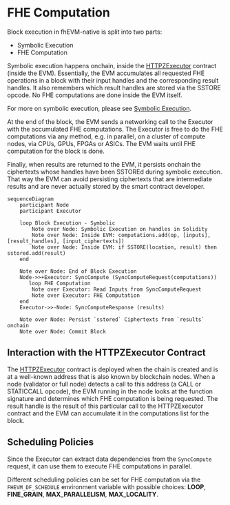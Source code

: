 # FHE Computation

Block execution in fhEVM-native is split into two parts:

- Symbolic Execution
- FHE Computation

Symbolic execution happens onchain, inside the [HTTPZExecutor](../../../../contracts/contracts/HTTPZExecutor.sol) contract (inside the EVM). Essentially, the EVM accumulates all requested FHE operations in a block with their input handles and the corresponding result handles. It also remembers which result handles are stored via the SSTORE opcode. No FHE computations are done inside the EVM itself.

For more on symbolic execution, please see [Symbolic Execution](../symbolic_execution.md).

At the end of the block, the EVM sends a networking call to the Executor with the accumulated FHE computations. The Executor is free to do the FHE computations via any method, e.g. in parallel, on a cluster of compute nodes, via CPUs, GPUs, FPGAs or ASICs. The EVM waits until FHE computation for the block is done.

Finally, when results are returned to the EVM, it persists onchain the ciphertexts whose handles have been SSTOREd during symbolic execution. That way the EVM can avoid persisting ciphertexts that are intermediate results and are never actually stored by the smart contract developer.

```mermaid
sequenceDiagram
    participant Node
    participant Executor

    loop Block Execution - Symbolic
        Note over Node: Symbolic Execution on handles in Solidity
        Note over Node: Inside EVM: computations.add(op, [inputs], [result_handles], [input_ciphertexts])
        Note over Node: Inside EVM: if SSTORE(location, result) then sstored.add(result)
    end

    Note over Node: End of Block Execution
    Node->>+Executor: SyncCompute (SyncComputeRequest(computations))
       loop FHE Computation
        Note over Executor: Read Inputs from SyncComputeRequest
        Note over Executor: FHE Computation
    end
    Executor->>-Node: SyncComputeResponse (results)

    Note over Node: Persist `sstored` Ciphertexts from `results` onchain
    Note over Node: Commit Block
```

## Interaction with the HTTPZExecutor Contract

The [HTTPZExecutor](../../../../contracts/contracts/HTTPZExecutor.sol) contract is deployed when the chain is created and is at a well-known address that is also known by blockchain nodes. When a node (validator or full node) detects a call to this address (a CALL or STATICCALL opcode), the EVM running in the node looks at the function signature and determines which FHE computation is being requested. The result handle is the result of this particular call to the HTTPZExecutor contract and the EVM can accumulate it in the computations list for the block.

## Scheduling Policies

Since the Executor can extract data dependencies from the `SyncCompute` request, it can use them to execute FHE computations in parallel.

Different scheduling policies can be set for FHE computation via the `FHEVM_DF_SCHEDULE` environment variable with possible choices: **LOOP**, **FINE_GRAIN**, **MAX_PARALLELISM**, **MAX_LOCALITY**.
